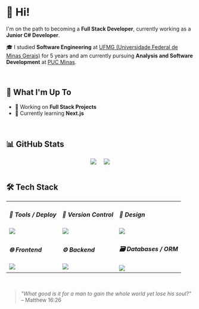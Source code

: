 # 👋 Hi!

I'm on the path to becoming a **Full Stack Developer**, currently working as a **Junior C# Developer**.

🎓 I studied **Software Engineering** at [UFMG (Universidade Federal de Minas Gerais)](https://www.ufmg.br) for 5 years and am currently pursuing **Analysis and Software Development** at [PUC Minas](https://www.pucminas.br).

<br/>

## 🚀 What I'm Up To

- 🎯 Working on **Full Stack Projects**  
- 🧠 Currently learning **Next.js**

<br/>

## 📊 GitHub Stats

<div align="center" style="display: flex; justify-content: center; gap: 20px;">
  <img src="https://github-readme-stats.vercel.app/api/top-langs/?username=AaronCrvl&theme=bear&show_icons=true&hide_border=true&layout=compact" />
  <img src="https://github-readme-streak-stats.herokuapp.com/?user=AaronCrvl&theme=bear&hide_border=true" />  
</div>

<br/>

## 🛠️ Tech Stack

<div align="center">
  <table>
    <tbody>
      <tr>
        <td>
          <h5>🧪 Tools / Deploy</h5>
          <img src="https://skillicons.dev/icons?i=postman,vercel,azure,githubactions" />
        </td>
        <td>
          <h5>📁 Version Control</h5>
          <img src="https://skillicons.dev/icons?i=git" />
        </td>
        <td>
          <h5>🎨 Design</h5>
          <img src="https://skillicons.dev/icons?i=figma,ps" />
        </td>
      </tr>
      <tr>
        <td>
          <h5>🌐 Frontend</h5>
          <img src="https://skillicons.dev/icons?i=js,ts,react,tailwind,next" />
        </td>
        <td>
          <h5>⚙️ Backend</h5>
          <img src="https://skillicons.dev/icons?i=cs,dotnet,docker,nodejs" />
        </td>
        <td>
          <h5>🗃️ Databases / ORM</h5>
          <img src="https://skillicons.dev/icons?i=mysql,firebase,mongodb" />
        </td>
      </tr>
    </tbody>
  </table>
</div>

<br/>

> _"What good is it for a man to gain the whole world yet lose his soul?"_ – Matthew 16:26
